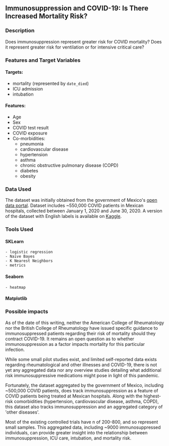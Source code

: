 ## Immunosuppression and COVID-19: Is There Increased Mortality Risk?

### Description
Does immunosuppression represent greater risk for COVID mortality?  Does it represent greater risk for ventilation or for intensive critical care?  

### Features and Target Variables
#### Targets:
- mortality (represented by `date_died`)
- ICU admission
- intubation

#### Features:
* Age
* Sex
* COVID test result
* COVID exposure
* Co-morbidities:
  * pneumonia
  * cardiovascular disease
  * hypertension
  * asthma
  * chronic obstructive pulmonary disease (COPD)
  * diabetes
  * obesity
  

### Data Used
The dataset was initially obtained from the government of Mexico's [open data portal](https://www.gob.mx/salud/documentos/datos-abiertos-152127).  Dataset includes ~550,000 COVID patients in Mexican hospitals, collected between January 1, 2020 and June 30, 2020.  A version of the dataset with English labels is available on [Kaggle](https://www.kaggle.com/tanmoyx/covid19-patient-precondition-dataset).

### Tools Used
#### SKLearn
    - logistic regression
    - Naive Bayes
    - K Nearest Neighbors
    - metrics

#### Seaborn
    - heatmap
    
#### Matplotlib


### Possible impacts
As of the date of this writing, neither the American College of Rheumatology nor the British College of Rheumatology have issued specific guidance to immunosuppressed patients regarding their risk of mortality should they contract COVID-19.  It remains an open question as to whether immunosuppression as a factor impacts mortality for this particular infection.

While some small pilot studies exist, and limited self-reported data exists regarding rheumatological and other illnesses and COVID-19, there is not yet any aggregated data nor any overview studies detailing what additional risk immunosuppressive medications might pose in light of this pandemic. 

Fortunately, the dataset aggregated by the government of Mexico, including ~500,000 COVID patients, does track immunosuppression as a feature of COVID patients being treated at Mexican hospitals.  Along with the highest-risk comorbidities (hypertension, cardiovascular disease, asthma, COPD), this dataset also tracks immunosuppression and an aggregated category of 'other diseases'.  

Most of the existing controlled trials have n of 200-800, and so represent small samples.  This aggregated data, including ~9000 immunosuppressed individuals, can provide greater insight into the relationship between immunosuppression, ICU care, intubation, and mortality risk.
